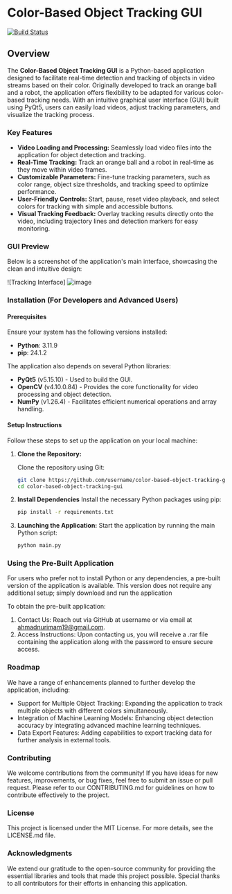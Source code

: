 # Color-Based Object Tracking GUI

[![Build Status](https://img.shields.io/badge/build-passing-brightgreen)](https://github.com/username/color-based-object-tracking-gui)

## Overview

The **Color-Based Object Tracking GUI** is a Python-based application designed to facilitate real-time detection and tracking of objects in video streams based on their color. Originally developed to track an orange ball and a robot, the application offers flexibility to be adapted for various color-based tracking needs. With an intuitive graphical user interface (GUI) built using PyQt5, users can easily load videos, adjust tracking parameters, and visualize the tracking process.

### Key Features

- **Video Loading and Processing:** Seamlessly load video files into the application for object detection and tracking.
- **Real-Time Tracking:** Track an orange ball and a robot in real-time as they move within video frames.
- **Customizable Parameters:** Fine-tune tracking parameters, such as color range, object size thresholds, and tracking speed to optimize performance.
- **User-Friendly Controls:** Start, pause, reset video playback, and select colors for tracking with simple and accessible buttons.
- **Visual Tracking Feedback:** Overlay tracking results directly onto the video, including trajectory lines and detection markers for easy monitoring.

### GUI Preview

Below is a screenshot of the application's main interface, showcasing the clean and intuitive design:

![Tracking Interface] ![image](https://github.com/user-attachments/assets/dd8bca3a-7d9b-4938-aa6e-d0b483b1520c)


### Installation (For Developers and Advanced Users)

#### Prerequisites

Ensure your system has the following versions installed:

- **Python**: 3.11.9
- **pip**: 24.1.2

The application also depends on several Python libraries:

- **PyQt5** (v5.15.10) - Used to build the GUI.
- **OpenCV** (v4.10.0.84) - Provides the core functionality for video processing and object detection.
- **NumPy** (v1.26.4) - Facilitates efficient numerical operations and array handling.

#### Setup Instructions

Follow these steps to set up the application on your local machine:

1. **Clone the Repository:**

   Clone the repository using Git:

   ```bash
   git clone https://github.com/username/color-based-object-tracking-gui.git
   cd color-based-object-tracking-gui
   
2. **Install Dependencies**
   Install the necessary Python packages using pip:
    ```bash
   pip install -r requirements.txt
   
4. **Launching the Application:**
   Start the application by running the main Python script:
   ```bash
   python main.py
   
### Using the Pre-Built Application
For users who prefer not to install Python or any dependencies, a pre-built version of the application is available. 
This version does not require any additional setup; simply download and run the application

To obtain the pre-built application:
1.  Contact Us: Reach out via GitHub at username or via email at ahmadnurimam19@gmail.com.
2.  Access Instructions: Upon contacting us, you will receive a .rar file containing the application along with the password to ensure secure access.

### Roadmap
We have a range of enhancements planned to further develop the application, including:
   - Support for Multiple Object Tracking: Expanding the application to track multiple objects with different colors simultaneously.
   - Integration of Machine Learning Models: Enhancing object detection accuracy by integrating advanced machine learning techniques.
   - Data Export Features: Adding capabilities to export tracking data for further analysis in external tools.

### Contributing
We welcome contributions from the community! If you have ideas for new features, improvements, or bug fixes, feel free to submit an issue or pull request. Please refer to our CONTRIBUTING.md for guidelines on how to contribute effectively to the project.

### License
This project is licensed under the MIT License. For more details, see the LICENSE.md file.

### Acknowledgments
We extend our gratitude to the open-source community for providing the essential libraries and tools that made this project possible. Special thanks to all contributors for their efforts in enhancing this application.

